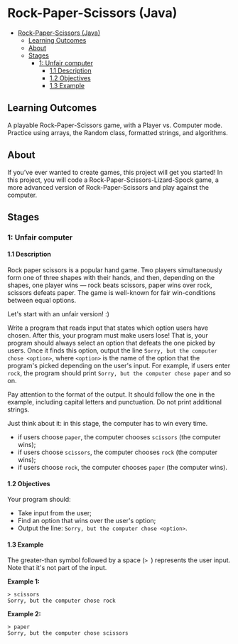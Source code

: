 # Rock-Paper-Scissors (Java)

- [Rock-Paper-Scissors (Java)](#rock-paper-scissors-java)
  - [Learning Outcomes](#learning-outcomes)
  - [About](#about)
  - [Stages](#stages)
    - [1: Unfair computer](#1-unfair-computer)
      - [1.1 Description](#11-description)
      - [1.2 Objectives](#12-objectives)
      - [1.3 Example](#13-example)

## Learning Outcomes
A playable Rock-Paper-Scissors game, with a Player vs. Computer mode. Practice using arrays, the Random class, formatted strings, and algorithms.

## About
If you’ve ever wanted to create games, this project will get you started! In this project, you will code a Rock-Paper-Scissors-Lizard-Spock game, a more advanced version of Rock-Paper-Scissors and play against the computer.

## Stages
### 1: Unfair computer
#### 1.1 Description
Rock paper scissors is a popular hand game. Two players simultaneously form one of three shapes with their hands, and then, depending on the shapes, one player wins — rock beats scissors, paper wins over rock, scissors defeats paper.
The game is well-known for fair win-conditions between equal options.

Let's start with an unfair version! :)

Write a program that reads input that states which option users have chosen. After this, your program must make users lose! That is, your program should always select an option that defeats the one picked by users. Once it finds this option, output the line `Sorry, but the computer chose <option>`, where `<option>` is the name of the option that the program's picked depending on the user's input.
For example, if users enter `rock`, the program should print `Sorry, but the computer chose paper` and so on.

Pay attention to the format of the output. It should follow the one in the example, including capital letters and punctuation. Do not print additional strings.

Just think about it: in this stage, the computer has to win every time.
- if users choose `paper`, the computer chooses `scissors` (the computer wins);
- if users choose `scissors`, the computer chooses `rock` (the computer wins);
- if users choose `rock`, the computer chooses `paper` (the computer wins).

#### 1.2 Objectives
Your program should:
- Take input from the user;
- Find an option that wins over the user's option;
- Output the line: `Sorry, but the computer chose <option>`.

#### 1.3 Example
The greater-than symbol followed by a space (`> `) represents the user input. Note that it's not part of the input.

**Example 1:**
```console
> scissors
Sorry, but the computer chose rock
```

**Example 2:**
```console
> paper
Sorry, but the computer chose scissors
```